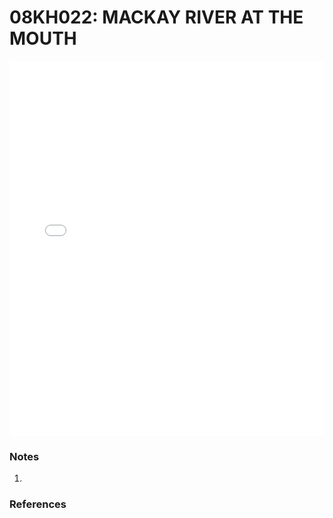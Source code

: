 # 08KH022: MACKAY RIVER AT THE MOUTH

<iframe src="/_static/stations/08KH022_fdc.html" width="100%" height="600" frameborder="0"></iframe>

### Notes
1. 

### References

